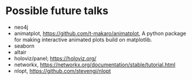 # Possible future talks

- neo4j
- animatplot, https://github.com/t-makaro/animatplot, A python package for making interactive animated plots build on matplotlib.
- seaborn
- altair  
- holoviz/panel; https://holoviz.org/
- networkx, https://networkx.org/documentation/stable/tutorial.html
- nlopt, https://github.com/stevengj/nlopt